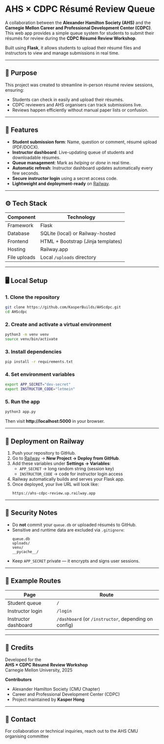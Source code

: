 # AHS × CDPC Résumé Review Queue

A collaboration between the **Alexander Hamilton Society (AHS)** and the **Carnegie Mellon Career and Professional Development Center (CDPC)**.  
This web app provides a simple queue system for students to submit their résumés for review during the **CDPC Résumé Review Workshop**.

Built using **Flask**, it allows students to upload their résumé files and instructors to view and manage submissions in real time.

---

## 🎯 Purpose

This project was created to streamline in-person résumé review sessions, ensuring:

- Students can check in easily and upload their résumés.
- CDPC reviewers and AHS organisers can track submissions live.
- Reviews happen efficiently without manual paper lists or confusion.

---

## 🧩 Features

- **Student submission form**: Name, question or comment, résumé upload (PDF/DOCX).  
- **Instructor dashboard**: Live-updating queue of students and downloadable résumés.  
- **Queue management**: Mark as *helping* or *done* in real time.  
- **Automatic refresh**: Instructor dashboard updates automatically every few seconds.  
- **Secure instructor login** using a secret access code.  
- **Lightweight and deployment-ready** on [Railway](https://railway.app).

---

## ⚙️ Tech Stack

| Component | Technology |
|------------|-------------|
| Framework | Flask |
| Database | SQLite (local) or Railway-hosted |
| Frontend | HTML + Bootstrap (Jinja templates) |
| Hosting | Railway.app |
| File uploads | Local `/uploads` directory |

---

## 🖥️ Local Setup

### 1. Clone the repository
```bash
git clone https://github.com/KasperBuilds/AHScdpc.git
cd AHScdpc
```

### 2. Create and activate a virtual environment
```bash
python3 -m venv venv
source venv/bin/activate
```

### 3. Install dependencies
```bash
pip install -r requirements.txt
```

### 4. Set environment variables
```bash
export APP_SECRET="dev-secret"
export INSTRUCTOR_CODE="letmein"
```

### 5. Run the app
```bash
python3 app.py
```

Then visit **http://localhost:5000** in your browser.

---

## 🚀 Deployment on Railway

1. Push your repository to GitHub.  
2. Go to [Railway](https://railway.app) → **New Project → Deploy from GitHub**.  
3. Add these variables under **Settings → Variables**:
   - `APP_SECRET` → long random string (session key)
   - `INSTRUCTOR_CODE` → code for instructor login access
4. Railway automatically builds and serves your Flask app.  
5. Once deployed, your live URL will look like:
   ```
   https://ahs-cdpc-review.up.railway.app
   ```

---

## 🔐 Security Notes

- Do **not** commit your `queue.db` or uploaded résumés to GitHub.  
- Sensitive and runtime data are excluded via `.gitignore`:
  ```
  queue.db
  uploads/
  venv/
  __pycache__/
  ```
- Keep `APP_SECRET` private — it encrypts and signs user sessions.

---

## 🧠 Example Routes

| Page | Route |
|------|-------|
| Student queue | `/` |
| Instructor login | `/login` |
| Instructor dashboard | `/dashboard` (or `/instructor`, depending on config) |

---

## 🤝 Credits

Developed for the  
**AHS × CDPC Résumé Review Workshop**  
Carnegie Mellon University, 2025

**Contributors**
- Alexander Hamilton Society (CMU Chapter)  
- Career and Professional Development Center (CDPC)  
- Project maintained by **Kasper Hong**

---

## 📧 Contact

For collaboration or technical inquiries, reach out to the AHS CMU organising committee
